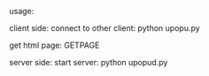 usage:

client side:
  connect to other client:
	  python upopu.py <remote server hostname> <remote server port> <sharing key>

  get html page:
	  GETPAGE <URL>

server side:
  start server:
	  python upopud.py

